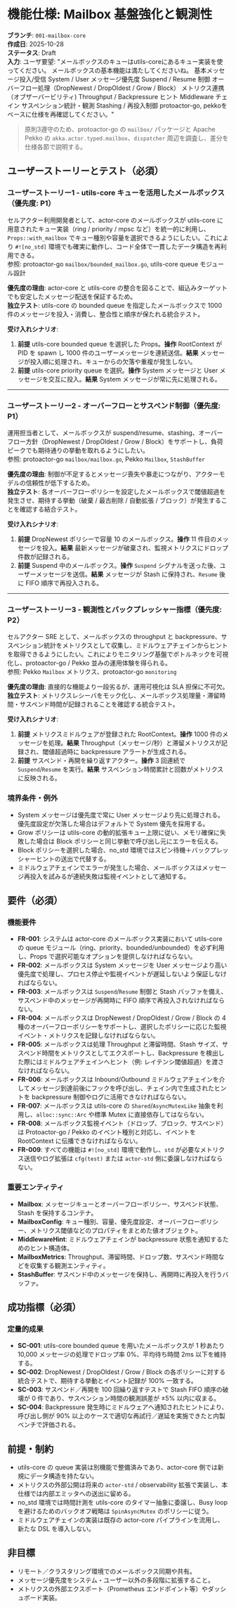 # 機能仕様: Mailbox 基盤強化と観測性

**ブランチ**: `001-mailbox-core`  
**作成日**: 2025-10-28  
**ステータス**: Draft  
**入力**: ユーザ要望: "メールボックスのキューはutils-coreにあるキュー実装を使ってください。 メールボックスの基本機能は満たしてくださいね。 基本メッセージ投入/受信 System / User メッセージ優先度 Suspend / Resume 制御 オーバーフロー処理（DropNewest / DropOldest / Grow / Block） メトリクス連携（オブザーバービリティ) Throughput / Backpressure ヒント Middleware チェイン サスペンション統計・観測 Stashing / 再投入制御 protoactor-go, pekkoをベースに仕様を再確認してください。"

> 原則3遵守のため、protoactor-go の `mailbox/` パッケージと Apache Pekko の `akka.actor.typed.mailbox`、`dispatcher` 周辺を調査し、差分を仕様各節で説明する。

## ユーザーストーリーとテスト（必須）

### ユーザーストーリー1 - utils-core キューを活用したメールボックス（優先度: P1）

セルアクター利用開発者として、actor-core のメールボックスが utils-core に用意されたキュー実装（ring / priority / mpsc など）を統一的に利用し、`Props::with_mailbox` でキュー種別や容量を選択できるようにしたい。これにより `#![no_std]` 環境でも確実に動作し、コード全体で一貫したデータ構造を再利用できる。  
参照: protoactor-go `mailbox/bounded_mailbox.go`, utils-core queue モジュール設計

**優先度の理由**: actor-core と utils-core の整合を図ることで、組込みターゲットでも安定したメッセージ配送を保証するため。  
**独立テスト**: utils-core の bounded queue を指定したメールボックスで 1000 件のメッセージを投入・消費し、整合性と順序が保たれる統合テスト。

**受け入れシナリオ**:

1. **前提** utils-core bounded queue を選択した Props。**操作** RootContext が PID を spawn し 1000 件のユーザーメッセージを連続送信。**結果** メッセージが投入順に処理され、キューからの欠落や重複が発生しない。  
2. **前提** utils-core priority queue を選択。**操作** System メッセージと User メッセージを交互に投入。**結果** System メッセージが常に先に処理される。

---

### ユーザーストーリー2 - オーバーフローとサスペンド制御（優先度: P1）

運用担当者として、メールボックスが suspend/resume、stashing、オーバーフロー方針（DropNewest / DropOldest / Grow / Block）をサポートし、負荷ピークでも期待通りの挙動を取れるようにしたい。  
参照: protoactor-go `mailbox/mailbox.go`, Pekko `Mailbox`, `StashBuffer`

**優先度の理由**: 制御が不足するとメッセージ喪失や暴走につながり、アクターモデルの信頼性が低下するため。  
**独立テスト**: 各オーバーフローポリシーを設定したメールボックスで閾値超過を発生させ、期待する挙動（破棄 / 最古削除 / 自動拡張 / ブロック）が発生することを確認する結合テスト。

**受け入れシナリオ**:

1. **前提** DropNewest ポリシーで容量 10 のメールボックス。**操作** 11 件目のメッセージを投入。**結果** 最新メッセージが破棄され、監視メトリクスにドロップ件数が記録される。  
2. **前提** Suspend 中のメールボックス。**操作** `Suspend` シグナルを送った後、ユーザーメッセージを送信。**結果** メッセージが Stash に保持され、`Resume` 後に FIFO 順序で再投入される。

---

### ユーザーストーリー3 - 観測性とバックプレッシャー指標（優先度: P2）

セルアクター SRE として、メールボックスの throughput と backpressure、サスペンション統計をメトリクスとして収集し、ミドルウェアチェインからヒントを取得できるようにしたい。これによりモニタリング基盤でボトルネックを可視化し、protoactor-go / Pekko 並みの運用体験を得られる。  
参照: Pekko `Mailbox` メトリクス、protoactor-go `monitoring`

**優先度の理由**: 直接的な機能より一段劣るが、運用可視化は SLA 担保に不可欠。  
**独立テスト**: メトリクスレシーバをモック化し、メールボックス処理量・滞留時間・サスペンド時間が記録されることを確認する統合テスト。

**受け入れシナリオ**:

1. **前提** メトリクスミドルウェアが登録された RootContext。**操作** 1000 件のメッセージを処理。**結果** Throughput（メッセージ/秒）と滞留メトリクスが記録され、閾値超過時に backpressure アラートが生成される。  
2. **前提** サスペンド・再開を繰り返すアクター。**操作** 3 回連続で `Suspend`/`Resume` を実行。**結果** サスペンション時間累計と回数がメトリクスに反映される。

### 境界条件・例外

- System メッセージは優先度で常に User メッセージより先に処理される。優先度設定が欠落した場合はデフォルトで System 優先を採用する。  
- Grow ポリシーは utils-core の動的拡張キュー上限に従い、メモリ確保に失敗した場合は Block ポリシーと同じ挙動で呼び出し元にエラーを伝える。  
- Block ポリシーを選択した場合、no_std 環境ではスピン待機＋バックプレッシャーヒントの送出で代替する。  
- ミドルウェアチェインでエラーが発生した場合、メールボックスはメッセージ再投入を試みるが連続失敗は監視イベントとして通知する。  

## 要件（必須）

### 機能要件

- **FR-001**: システムは actor-core のメールボックス実装において utils-core の queue モジュール（ring、priority、bounded/unbounded）を必ず利用し、Props で選択可能なオプションを提供しなければならない。  
- **FR-002**: メールボックスは System メッセージを User メッセージより高い優先度で処理し、プロセス停止や監視イベントが遅延しないよう保証しなければならない。  
- **FR-003**: メールボックスは `Suspend`/`Resume` 制御と Stash バッファを備え、サスペンド中のメッセージが再開時に FIFO 順序で再投入されなければならない。  
- **FR-004**: メールボックスは DropNewest / DropOldest / Grow / Block の 4 種のオーバーフローポリシーをサポートし、選択したポリシーに応じた監視イベント・メトリクスを記録しなければならない。  
- **FR-005**: メールボックスは処理 Throughput と滞留時間、Stash サイズ、サスペンド時間をメトリクスとしてエクスポートし、Backpressure を検出した際にはミドルウェアチェインへヒント（例: レイテンシ閾値超過）を渡さなければならない。  
- **FR-006**: メールボックスは Inbound/Outbound ミドルウェアチェインを介してメッセージ到達前後にフックを呼び出し、チェイン内で生成されたヒントを backpressure 制御やログに活用できなければならない。  
- **FR-007**: メールボックスは utils-core の `Shared`/`AsyncMutexLike` 抽象を利用し、`alloc::sync::Arc` や標準 Mutex に直接依存してはならない。  
- **FR-008**: メールボックス監視イベント（ドロップ、ブロック、サスペンド）は Protoactor-go / Pekko のイベント種別と対応し、イベントを RootContext に伝播できなければならない。  
- **FR-009**: すべての機能は `#![no_std]` 環境で動作し、`std` が必要なメトリクス送信やログ拡張は `cfg(test)` または `actor-std` 側に委譲しなければならない。  

### 重要エンティティ

- **Mailbox**: メッセージキューとオーバーフローポリシー、サスペンド状態、Stash を保持するコンテナ。  
- **MailboxConfig**: キュー種別、容量、優先度設定、オーバーフローポリシー、メトリクス閾値などのプロパティをまとめた値オブジェクト。  
- **MiddlewareHint**: ミドルウェアチェインが backpressure 状態を通知するためのヒント構造体。  
- **MailboxMetrics**: Throughput、滞留時間、ドロップ数、サスペンド時間などを収集する観測エンティティ。  
- **StashBuffer**: サスペンド中のメッセージを保持し、再開時に再投入を行うバッファ。  

## 成功指標（必須）

### 定量的成果

- **SC-001**: utils-core bounded queue を用いたメールボックスが 1 秒あたり 10,000 メッセージの処理でドロップ率 0%、平均待ち時間 2ms 以下を維持する。  
- **SC-002**: DropNewest / DropOldest / Grow / Block の各ポリシーに対する統合テストで、期待する挙動とイベント記録が 100% 一致する。  
- **SC-003**: サスペンド／再開を 100 回繰り返すテストで Stash FIFO 順序の破壊が 0 件であり、サスペンション時間の観測誤差が ±5% 以内に収まる。  
- **SC-004**: Backpressure 発生時にミドルウェアへ通知されたヒントにより、呼び出し側が 90% 以上のケースで適切な再試行／遅延を実施できたと内製ベンチで評価される。  

## 前提・制約

- utils-core の queue 実装は別機能で整備済みであり、actor-core 側では新規にデータ構造を持たない。  
- メトリクスの外部公開は将来の `actor-std` / observability 拡張で実装し、本仕様では内部エミッタへの送出に留める。  
- no_std 環境では時間計測を utils-core のタイマー抽象に委譲し、Busy loop を避けるためのバックオフ戦略は `SpinAsyncMutex` のポリシーに従う。  
- ミドルウェアチェインの実装は既存の actor-core パイプラインを流用し、新たな DSL を導入しない。  

## 非目標

- リモート／クラスタリング環境でのメールボックス同期や共有。  
- メッセージ優先度をシステム・ユーザー以外の多段階に拡張すること。  
- メトリクスの外部エクスポート（Prometheus エンドポイント等）やダッシュボード実装。  
